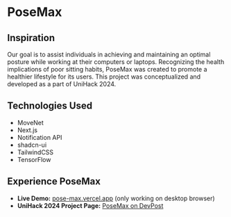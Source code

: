 # **PoseMax**

## **Inspiration**

Our goal is to assist individuals in achieving and maintaining an optimal posture while working at their computers or laptops. Recognizing the health implications of poor sitting habits, PoseMax was created to promote a healthier lifestyle for its users. This project was conceptualized and developed as a part of UniHack 2024.

## **Technologies Used**

- MoveNet
- Next.js
- Notification API
- shadcn-ui
- TailwindCSS
- TensorFlow

## **Experience PoseMax**

- **Live Demo:** [pose-max.vercel.app](https://pose-max.vercel.app/) (only working on desktop browser)
- **UniHack 2024 Project Page:** [PoseMax on DevPost](https://devpost.com/software/posemax)
